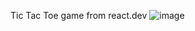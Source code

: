 Tic Tac Toe game from react.dev
![image](https://github.com/user-attachments/assets/2c466252-c8e4-4b62-81e1-10bb113483f6)
